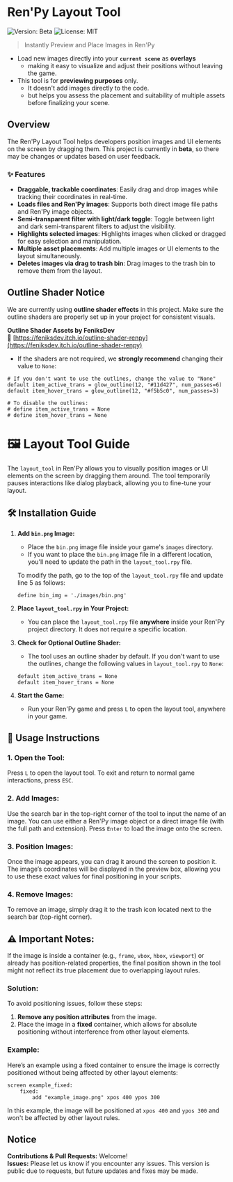 # Ren'Py Layout Tool

![Version: Beta](https://img.shields.io/badge/Version-Beta-blue) ![License: MIT](https://img.shields.io/badge/License-MIT-green)

> Instantly Preview and Place Images in Ren'Py
- Load new images directly into your **`current scene`** as **overlays**
   - making it easy to visualize and adjust their positions without leaving the game.
- This tool is for **previewing purposes** only.
   - It doesn't add images directly to the code.
   - but helps you assess the placement and suitability of multiple assets before finalizing your scene.

## Overview

The Ren'Py Layout Tool helps developers position images and UI elements on the screen by dragging them. This project is currently in **beta**, so there may be changes or updates based on user feedback.


### ✨ Features
- **Draggable, trackable coordinates**: Easily drag and drop images while tracking their coordinates in real-time.
- **Loads files and Ren'Py images**: Supports both direct image file paths and Ren'Py image objects.
- **Semi-transparent filter with light/dark toggle**: Toggle between light and dark semi-transparent filters to adjust the visibility.
- **Highlights selected images**: Highlights images when clicked or dragged for easy selection and manipulation.
- **Multiple asset placements**: Add multiple images or UI elements to the layout simultaneously.
- **Deletes images via drag to trash bin**: Drag images to the trash bin to remove them from the layout.

## Outline Shader Notice

We are currently using **outline shader effects** in this project. Make sure the outline shaders are properly set up in your project for consistent visuals. 

**Outline Shader Assets by FeniksDev**  
🔗 [https://feniksdev.itch.io/outline-shader-renpy](https://feniksdev.itch.io/outline-shader-renpy)

- If the shaders are not required, we **strongly recommend** changing their value to `None`:

```renpy
# If you don't want to use the outlines, change the value to "None"
default item_active_trans = glow_outline(12, "#11d427", num_passes=6)
default item_hover_trans = glow_outline(12, "#f5b5c0", num_passes=3)

# To disable the outlines:
# define item_active_trans = None
# define item_hover_trans = None
```

# 🖼️ Layout Tool Guide

The `layout_tool` in Ren'Py allows you to visually position images or UI elements on the screen by dragging them around. The tool temporarily pauses interactions like dialog playback, allowing you to fine-tune your layout.

## 🛠️ Installation Guide

1. **Add `bin.png` Image:**
   - Place the `bin.png` image file inside your game's `images` directory.
   - If you want to place the `bin.png` image file in a different location, you'll need to update the path in the `layout_tool.rpy` file.
   
   To modify the path, go to the top of the `layout_tool.rpy` file and update line 5 as follows:
   ```renpy
   define bin_img = './images/bin.png'
    ```
2. **Place `layout_tool.rpy` in Your Project:**
   - You can place the `layout_tool.rpy` file **anywhere** inside your Ren'Py project directory. It does not require a specific location.

3. **Check for Optional Outline Shader:**
   - The tool uses an outline shader by default. If you don't want to use the outlines, change the following values in `layout_tool.rpy` to `None`:
   ```renpy
   default item_active_trans = None
   default item_hover_trans = None

4. **Start the Game:**
    - Run your Ren'Py game and press `L` to open the layout tool, anywhere in your game.

## 🔧 Usage Instructions

### 1. Open the Tool:
Press `L` to open the layout tool. To exit and return to normal game interactions, press `ESC`.

### 2. Add Images:
Use the search bar in the top-right corner of the tool to input the name of an image. You can use either a Ren'Py image object or a direct image file (with the full path and extension). Press `Enter` to load the image onto the screen.

### 3. Position Images:
Once the image appears, you can drag it around the screen to position it. The image’s coordinates will be displayed in the preview box, allowing you to use these exact values for final positioning in your scripts.

### 4. Remove Images:
To remove an image, simply drag it to the trash icon located next to the search bar (top-right corner).

## ⚠️ Important Notes:
If the image is inside a container (e.g., `frame`, `vbox`, `hbox`, `viewport`) or already has position-related properties, the final position shown in the tool might not reflect its true placement due to overlapping layout rules.

### Solution:
To avoid positioning issues, follow these steps:

1. **Remove any position attributes** from the image.
2. Place the image in a **fixed** container, which allows for absolute positioning without interference from other layout elements.

### Example:
Here’s an example using a fixed container to ensure the image is correctly positioned without being affected by other layout elements:

```renpy
screen example_fixed:
    fixed:
        add "example_image.png" xpos 400 ypos 300
```

In this example, the image will be positioned at `xpos 400` and `ypos 300` and won't be affected by other layout rules.

## Notice

**Contributions & Pull Requests:** Welcome!  
**Issues:** Please let us know if you encounter any issues. This version is public due to requests, but future updates and fixes may be made.
